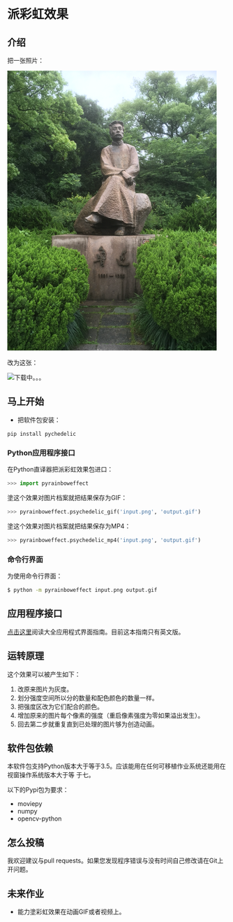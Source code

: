 # 派彩虹效果
## 介绍
把一张照片：

![下载中。。。](../images/demo0_in.png)

改为这张：

![下载中。。。](../images/demo0_out.gif)

## 马上开始
* 把软件包安装：

```
pip install pychedelic
```

### Python应用程序接口
在Python直译器把派彩虹效果包进口：

```python
>>> import pyrainboweffect
```

塗这个效果对图片档案就把结果保存为GIF：

```python
>>> pyrainboweffect.psychedelic_gif('input.png', 'output.gif')
```

塗这个效果对图片档案就把结果保存为MP4：

```python
>>> pyrainboweffect.psychedelic_mp4('input.png', 'output.gif')
```

### 命令行界面
为使用命令行界面：

```bash
$ python -m pyrainboweffect input.png output.gif
```

## 应用程序接口
[点击这里](api_documentation.md)阅读大全应用程式界面指南。目前这本指南只有英文版。

## 运转原理
这个效果可以被产生如下：
1. 改原来图片为灰度。
2. 划分强度空间所以分的数量和配色颜色的数量一样。
3. 把强度区改为它们配合的颜色。
4. 增加原来的图片每个像素的强度（重启像素强度为零如果溢出发生）。
5. 回去第二步就重复直到已处理的图片够为创造动画。

## 软件包依赖
本软件包支持Python版本大于等于3.5。应该能用在任何可移植作业系统还能用在视窗操作系统版本大于等
于七。

以下的Pypi包为要求：
* moviepy
* numpy
* opencv-python

## 怎么投稿
我欢迎建议与pull requests。如果您发现程序错误与没有时间自己修改请在Git上开问题。

## 未来作业
- 能力塗彩虹效果在动画GIF或者视频上。
